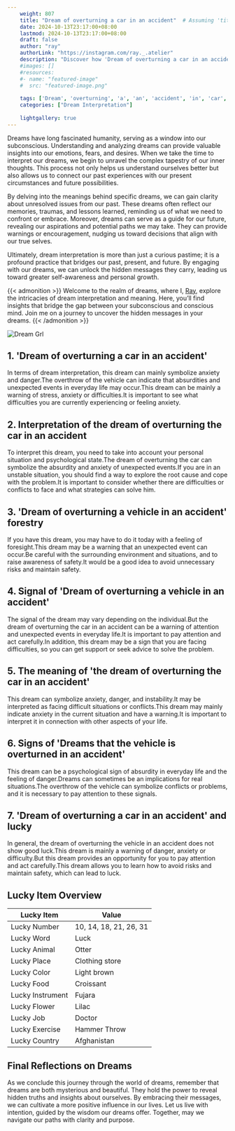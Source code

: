 ```yaml
---
    weight: 807
    title: "Dream of overturning a car in an accident"  # Assuming 'title' column exists
    date: 2024-10-13T23:17:00+08:00
    lastmod: 2024-10-13T23:17:00+08:00
    draft: false
    author: "ray"
    authorLink: "https://instagram.com/ray._.atelier"
    description: "Discover how 'Dream of overturning a car in an accident' can interpret your future and uncover its significant meanings in your life."
    #images: []
    #resources:
    #- name: "featured-image"
    #  src: "featured-image.png"
    
    tags: ['Dream', 'overturning', 'a', 'an', 'accident', 'in', 'car', 'of']
    categories: ["Dream Interpretation"]
    
    lightgallery: true
---
```

    
Dreams have long fascinated humanity, serving as a window into our subconscious. Understanding and analyzing dreams can provide valuable insights into our emotions, fears, and desires. When we take the time to interpret our dreams, we begin to unravel the complex tapestry of our inner thoughts. This process not only helps us understand ourselves better but also allows us to connect our past experiences with our present circumstances and future possibilities.

By delving into the meanings behind specific dreams, we can gain clarity about unresolved issues from our past. These dreams often reflect our memories, traumas, and lessons learned, reminding us of what we need to confront or embrace. Moreover, dreams can serve as a guide for our future, revealing our aspirations and potential paths we may take. They can provide warnings or encouragement, nudging us toward decisions that align with our true selves.

Ultimately, dream interpretation is more than just a curious pastime; it is a profound practice that bridges our past, present, and future. By engaging with our dreams, we can unlock the hidden messages they carry, leading us toward greater self-awareness and personal growth.

{{< admonition >}}
Welcome to the realm of dreams, where I, [Ray](https://instagram.com/ray._.atelier), explore the intricacies of dream interpretation and meaning. Here, you’ll find insights that bridge the gap between your subconscious and conscious mind. Join me on a journey to uncover the hidden messages in your dreams.
{{< /admonition >}}

![Dream Grl](https://cdn.pixabay.com/photo/2017/11/02/03/35/gothic-2910057_1280.jpg "Dream Grl")

## 1. 'Dream of overturning a car in an accident'
In terms of dream interpretation, this dream can mainly symbolize anxiety and danger.The overthrow of the vehicle can indicate that absurdities and unexpected events in everyday life may occur.This dream can be mainly a warning of stress, anxiety or difficulties.It is important to see what difficulties you are currently experiencing or feeling anxiety.

## 2. Interpretation of the dream of overturning the car in an accident
To interpret this dream, you need to take into account your personal situation and psychological state.The dream of overturning the car can symbolize the absurdity and anxiety of unexpected events.If you are in an unstable situation, you should find a way to explore the root cause and cope with the problem.It is important to consider whether there are difficulties or conflicts to face and what strategies can solve him.

## 3. 'Dream of overturning a vehicle in an accident' forestry
If you have this dream, you may have to do it today with a feeling of foresight.This dream may be a warning that an unexpected event can occur.Be careful with the surrounding environment and situations, and to raise awareness of safety.It would be a good idea to avoid unnecessary risks and maintain safety.

## 4. Signal of 'Dream of overturning a vehicle in an accident'
The signal of the dream may vary depending on the individual.But the dream of overturning the car in an accident can be a warning of attention and unexpected events in everyday life.It is important to pay attention and act carefully.In addition, this dream may be a sign that you are facing difficulties, so you can get support or seek advice to solve the problem.

## 5. The meaning of 'the dream of overturning the car in an accident'
This dream can symbolize anxiety, danger, and instability.It may be interpreted as facing difficult situations or conflicts.This dream may mainly indicate anxiety in the current situation and have a warning.It is important to interpret it in connection with other aspects of your life.

## 6. Signs of 'Dreams that the vehicle is overturned in an accident'
This dream can be a psychological sign of absurdity in everyday life and the feeling of danger.Dreams can sometimes be an implications for real situations.The overthrow of the vehicle can symbolize conflicts or problems, and it is necessary to pay attention to these signals.

## 7. 'Dream of overturning a car in an accident' and lucky
In general, the dream of overturning the vehicle in an accident does not show good luck.This dream is mainly a warning of danger, anxiety or difficulty.But this dream provides an opportunity for you to pay attention and act carefully.This dream allows you to learn how to avoid risks and maintain safety, which can lead to luck.

## Lucky Item Overview
| Lucky Item          | Value              |
|---------------|--------------------|
| Lucky Number        | 10, 14, 18, 21, 26, 31  |
| Lucky Word          | Luck |
| Lucky Animal        | Otter |
| Lucky Place         | Clothing store     |
| Lucky Color         | Light brown     |
| Lucky Food          | Croissant      |
| Lucky Instrument    | Fujara |
| Lucky Flower        | Lilac    |
| Lucky Job           | Doctor       |
| Lucky Exercise      | Hammer Throw  |
| Lucky Country       | Afghanistan    |


##  Final Reflections on Dreams

As we conclude this journey through the world of dreams, remember that dreams are both mysterious and beautiful. They hold the power to reveal hidden truths and insights about ourselves. By embracing their messages, we can cultivate a more positive influence in our lives. Let us live with intention, guided by the wisdom our dreams offer. Together, may we navigate our paths with clarity and purpose.
